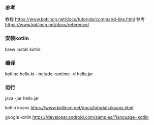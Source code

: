 ### 参考
教程
https://www.kotlincn.net/docs/tutorials/command-line.html
参考
https://www.kotlincn.net/docs/reference/

### 安装kotlin
brew install kotlin
### 编译
kotlinc hello.kt -include-runtime -d hello.jar
### 运行
java -jar hello.jar


kotlin koans
https://www.kotlincn.net/docs/tutorials/koans.html

google kotlin 
https://developer.android.com/samples/?language=kotlin